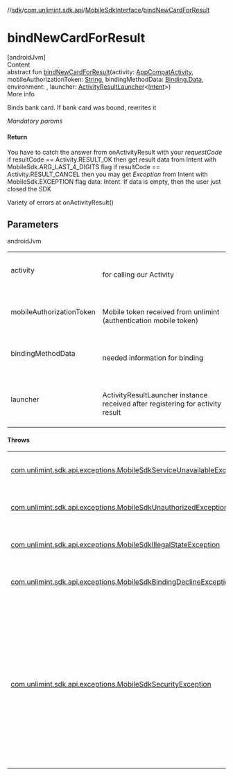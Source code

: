 //[sdk](../../../index.md)/[com.unlimint.sdk.api](../index.md)/[MobileSdkInterface](index.md)/[bindNewCardForResult](bind-new-card-for-result.md)



# bindNewCardForResult  
[androidJvm]  
Content  
abstract fun [bindNewCardForResult](bind-new-card-for-result.md)(activity: [AppCompatActivity](https://developer.android.com/reference/kotlin/androidx/appcompat/app/AppCompatActivity.html), mobileAuthorizationToken: [String](https://kotlinlang.org/api/latest/jvm/stdlib/kotlin/-string/index.html), bindingMethodData: [Binding.Data](../../com.unlimint.sdk.api.model.scenario.binding/-binding/-data/index.md), environment: , launcher: [ActivityResultLauncher](https://developer.android.com/reference/kotlin/androidx/activity/result/ActivityResultLauncher.html)<[Intent](https://developer.android.com/reference/kotlin/android/content/Intent.html)>)  
More info  


Binds bank card. If bank card was bound, rewrites it



*Mandatory params*



#### Return  


You have to catch the answer from onActivityResult with your *requestCode* if resultCode == Activity.RESULT_OK then get result data from Intent with MobileSdk.ARG_LAST_4_DIGITS flag if resultCode == Activity.RESULT_CANCEL then you may get *Exception* from Intent with MobileSdk.EXCEPTION flag data: Intent. If data is empty, then the user just closed the SDK



Variety of errors at onActivityResult()



## Parameters  
  
androidJvm  
  
| | |
|---|---|
| <a name="com.unlimint.sdk.api/MobileSdkInterface/bindNewCardForResult/#androidx.appcompat.app.AppCompatActivity#kotlin.String#com.unlimint.sdk.api.model.scenario.binding.Binding.Data#Environments#androidx.activity.result.ActivityResultLauncher[android.content.Intent]/PointingToDeclaration/"></a>activity| <a name="com.unlimint.sdk.api/MobileSdkInterface/bindNewCardForResult/#androidx.appcompat.app.AppCompatActivity#kotlin.String#com.unlimint.sdk.api.model.scenario.binding.Binding.Data#Environments#androidx.activity.result.ActivityResultLauncher[android.content.Intent]/PointingToDeclaration/"></a><br><br>for calling our Activity<br><br>|
| <a name="com.unlimint.sdk.api/MobileSdkInterface/bindNewCardForResult/#androidx.appcompat.app.AppCompatActivity#kotlin.String#com.unlimint.sdk.api.model.scenario.binding.Binding.Data#Environments#androidx.activity.result.ActivityResultLauncher[android.content.Intent]/PointingToDeclaration/"></a>mobileAuthorizationToken| <a name="com.unlimint.sdk.api/MobileSdkInterface/bindNewCardForResult/#androidx.appcompat.app.AppCompatActivity#kotlin.String#com.unlimint.sdk.api.model.scenario.binding.Binding.Data#Environments#androidx.activity.result.ActivityResultLauncher[android.content.Intent]/PointingToDeclaration/"></a><br><br>Mobile token received from unlimint (authentication mobile token)<br><br>|
| <a name="com.unlimint.sdk.api/MobileSdkInterface/bindNewCardForResult/#androidx.appcompat.app.AppCompatActivity#kotlin.String#com.unlimint.sdk.api.model.scenario.binding.Binding.Data#Environments#androidx.activity.result.ActivityResultLauncher[android.content.Intent]/PointingToDeclaration/"></a>bindingMethodData| <a name="com.unlimint.sdk.api/MobileSdkInterface/bindNewCardForResult/#androidx.appcompat.app.AppCompatActivity#kotlin.String#com.unlimint.sdk.api.model.scenario.binding.Binding.Data#Environments#androidx.activity.result.ActivityResultLauncher[android.content.Intent]/PointingToDeclaration/"></a><br><br>needed information for binding<br><br>|
| <a name="com.unlimint.sdk.api/MobileSdkInterface/bindNewCardForResult/#androidx.appcompat.app.AppCompatActivity#kotlin.String#com.unlimint.sdk.api.model.scenario.binding.Binding.Data#Environments#androidx.activity.result.ActivityResultLauncher[android.content.Intent]/PointingToDeclaration/"></a>launcher| <a name="com.unlimint.sdk.api/MobileSdkInterface/bindNewCardForResult/#androidx.appcompat.app.AppCompatActivity#kotlin.String#com.unlimint.sdk.api.model.scenario.binding.Binding.Data#Environments#androidx.activity.result.ActivityResultLauncher[android.content.Intent]/PointingToDeclaration/"></a><br><br>ActivityResultLauncher instance received after registering for activity result<br><br>|
  


#### Throws  
  
| | |
|---|---|
| <a name="com.unlimint.sdk.api/MobileSdkInterface/bindNewCardForResult/#androidx.appcompat.app.AppCompatActivity#kotlin.String#com.unlimint.sdk.api.model.scenario.binding.Binding.Data#Environments#androidx.activity.result.ActivityResultLauncher[android.content.Intent]/PointingToDeclaration/"></a>[com.unlimint.sdk.api.exceptions.MobileSdkServiceUnavailableException](../../com.unlimint.sdk.api.exceptions/-mobile-sdk-service-unavailable-exception/index.md)| <a name="com.unlimint.sdk.api/MobileSdkInterface/bindNewCardForResult/#androidx.appcompat.app.AppCompatActivity#kotlin.String#com.unlimint.sdk.api.model.scenario.binding.Binding.Data#Environments#androidx.activity.result.ActivityResultLauncher[android.content.Intent]/PointingToDeclaration/"></a><br><br>some io errors<br><br>|
| <a name="com.unlimint.sdk.api/MobileSdkInterface/bindNewCardForResult/#androidx.appcompat.app.AppCompatActivity#kotlin.String#com.unlimint.sdk.api.model.scenario.binding.Binding.Data#Environments#androidx.activity.result.ActivityResultLauncher[android.content.Intent]/PointingToDeclaration/"></a>[com.unlimint.sdk.api.exceptions.MobileSdkUnauthorizedException](../../com.unlimint.sdk.api.exceptions/-mobile-sdk-unauthorized-exception/index.md)| <a name="com.unlimint.sdk.api/MobileSdkInterface/bindNewCardForResult/#androidx.appcompat.app.AppCompatActivity#kotlin.String#com.unlimint.sdk.api.model.scenario.binding.Binding.Data#Environments#androidx.activity.result.ActivityResultLauncher[android.content.Intent]/PointingToDeclaration/"></a><br><br>try to refresh your *mobileToken*<br><br>|
| <a name="com.unlimint.sdk.api/MobileSdkInterface/bindNewCardForResult/#androidx.appcompat.app.AppCompatActivity#kotlin.String#com.unlimint.sdk.api.model.scenario.binding.Binding.Data#Environments#androidx.activity.result.ActivityResultLauncher[android.content.Intent]/PointingToDeclaration/"></a>[com.unlimint.sdk.api.exceptions.MobileSdkIllegalStateException](../../com.unlimint.sdk.api.exceptions/-mobile-sdk-illegal-state-exception/index.md)| <a name="com.unlimint.sdk.api/MobileSdkInterface/bindNewCardForResult/#androidx.appcompat.app.AppCompatActivity#kotlin.String#com.unlimint.sdk.api.model.scenario.binding.Binding.Data#Environments#androidx.activity.result.ActivityResultLauncher[android.content.Intent]/PointingToDeclaration/"></a><br><br>some business errors, look at the message<br><br>|
| <a name="com.unlimint.sdk.api/MobileSdkInterface/bindNewCardForResult/#androidx.appcompat.app.AppCompatActivity#kotlin.String#com.unlimint.sdk.api.model.scenario.binding.Binding.Data#Environments#androidx.activity.result.ActivityResultLauncher[android.content.Intent]/PointingToDeclaration/"></a>[com.unlimint.sdk.api.exceptions.MobileSdkBindingDeclineException](../../com.unlimint.sdk.api.exceptions/-mobile-sdk-binding-decline-exception/index.md)| <a name="com.unlimint.sdk.api/MobileSdkInterface/bindNewCardForResult/#androidx.appcompat.app.AppCompatActivity#kotlin.String#com.unlimint.sdk.api.model.scenario.binding.Binding.Data#Environments#androidx.activity.result.ActivityResultLauncher[android.content.Intent]/PointingToDeclaration/"></a><br><br>Acquirer rejected map binding<br><br>|
| <a name="com.unlimint.sdk.api/MobileSdkInterface/bindNewCardForResult/#androidx.appcompat.app.AppCompatActivity#kotlin.String#com.unlimint.sdk.api.model.scenario.binding.Binding.Data#Environments#androidx.activity.result.ActivityResultLauncher[android.content.Intent]/PointingToDeclaration/"></a>[com.unlimint.sdk.api.exceptions.MobileSdkSecurityException](../../com.unlimint.sdk.api.exceptions/-mobile-sdk-security-exception/index.md)| <a name="com.unlimint.sdk.api/MobileSdkInterface/bindNewCardForResult/#androidx.appcompat.app.AppCompatActivity#kotlin.String#com.unlimint.sdk.api.model.scenario.binding.Binding.Data#Environments#androidx.activity.result.ActivityResultLauncher[android.content.Intent]/PointingToDeclaration/"></a><br><br>security error<br><br><br><br>Use LocalBroadcast for catching security error with Intent([MobileSdk.SecurityData.SECURITY_ACTION](../-mobile-sdk/-security-data/-s-e-c-u-r-i-t-y_-a-c-t-i-o-n.md)) and [MobileSdk.SecurityData.SECURITY_EXTRA](../-mobile-sdk/-security-data/-s-e-c-u-r-i-t-y_-e-x-t-r-a.md) key<br><br><br><br>After filling bank card requisites, you have to get TRANSACTION_ID from LocalBroadcast with Intent(MobileSdk.TransactionData.TRANSACTION_ACTION). Get the data from received Intent with name MobileSdk.TransactionData.TRANSACTION_ID Then send it to your server for checking.<br><br>|
  



